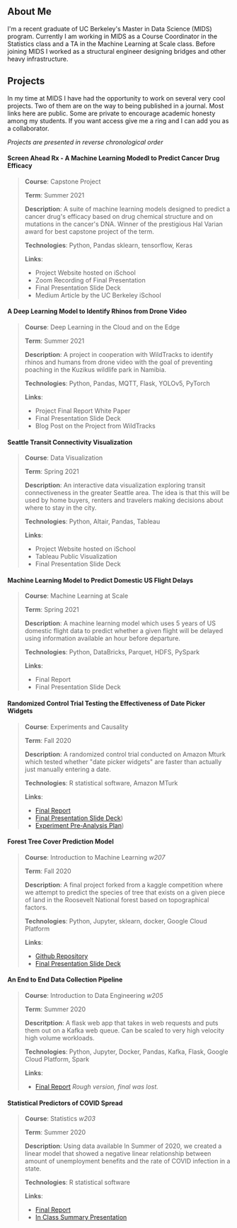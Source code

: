 ## About Me

I'm a recent graduate of UC Berkeley's Master in Data Science (MIDS) program. Currently I am working
in MIDS as a Course Coordinator in the Statistics class and a TA in the Machine Learning at Scale class.
Before joining MIDS I worked as a structural engineer designing bridges and other heavy infrastructure.

## Projects

In my time at MIDS I have had the opportunity to work on several very cool projects. Two of them are 
on the way to being published in a journal. Most links here are public. Some are private to encourage
academic honesty among my students. If you want access give me a ring and I can add you as a collaborator.

_Projects are presented in reverse chronological order_

#### Screen Ahead Rx - A Machine Learning Modedl to Predict Cancer Drug Efficacy

>**Course**: Capstone Project
> 
>**Term**: Summer 2021
>
>**Description**: A suite of machine learning models designed to predict a cancer drug's efficacy based
>on drug chemical structure and on mutations in the cancer's DNA. Winner of the prestigious Hal Varian
>award for best capstone project of the term.
>
>**Technologies**: Python, Pandas sklearn, tensorflow, Keras
> 
>**Links**:
>- Project Website hosted on iSchool
>- Zoom Recording of Final Presentation
>- Final Presentation Slide Deck
>- Medium Article by the UC Berkeley iSchool

#### A Deep Learning Model to Identify Rhinos from Drone Video

>**Course**: Deep Learning in the Cloud and on the Edge
> 
>**Term**: Summer 2021
>
>**Description**: A project in cooperation with WildTracks to identify rhinos and humans from drone video with
>the goal of preventing poaching in the Kuzikus wildlife park in Namibia. 
>
>**Technologies**: Python, Pandas, MQTT, Flask, YOLOv5, PyTorch
> 
>**Links**:
>- Project Final Report White Paper 
>- Final Presentation Slide Deck
>- Blog Post on the Project from WildTracks

#### Seattle Transit Connectivity Visualization

>**Course**: Data Visualization
> 
>**Term**: Spring 2021
>
>**Description**: An interactive data visualization exploring transit connectiveness in the greater 
>Seattle area. The idea is that this will be used by home buyers, renters and travelers making decisions
>about where to stay in the city.
>
>**Technologies**: Python, Altair, Pandas, Tableau
> 
>**Links**:
>- Project Website hosted on iSchool
>- Tableau Public Visualization
>- Final Presentation Slide Deck

#### Machine Learning Model to Predict Domestic US Flight Delays

>**Course**: Machine Learning at Scale
> 
>**Term**: Spring 2021
>
>**Description**: A machine learning model which uses 5 years of US domestic flight data to predict
>whether a given flight will be delayed using information available an hour before departure.
>
>**Technologies**: Python, DataBricks, Parquet, HDFS, PySpark
> 
>**Links**:
>- Final Report
>- Final Presentation Slide Deck

#### Randomized Control Trial Testing the Effectiveness of Date Picker Widgets

>**Course**: Experiments and Causality
>
>**Term**: Fall 2020
>
>**Description**: A randomized control trial conducted on Amazon Mturk which tested whether "date picker widgets"
>are faster than actually just manually entering a date. 
>
>**Technologies**: R statistical software, Amazon MTurk
>
>**Links**: 
>- [Final Report](./w241_Project.pdf)
>- [Final Presentation Slide Deck](https://docs.google.com/presentation/d/1ezuI5FFPCP6neLg1NRUvQ4TylhuIQDgZHfOz3mX6-98/edit#))
>- [Experiment Pre-Analysis Plan](https://docs.google.com/document/d/1_tDuQ2_L5pPtFi0em-3a_iWRQRrDG4SoeYz36oh_RxQ/edit#))

#### Forest Tree Cover Prediction Model

>**Course**: Introduction to Machine Learning _w207_
>
>**Term**: Fall 2020
>
>**Description**: A final project forked from a kaggle competition where we attempt to predict the species 
>of tree that exists on a given piece of land in the Roosevelt National forest based on topographical factors.
>
>**Technologies**: Python, Jupyter, sklearn, docker, Google Cloud Platform
>
>**Links**:
>- [Github Repository](https://github.com/blulightspecial/mids207-final)
>- [Final Presentation Slide Deck](https://docs.google.com/presentation/d/1dMx_PfZBMRnDXwnIyE50zNRD70N-VKzRA0ZsEW-s_Po/edit?usp=sharing)

####

#### An End to End Data Collection Pipeline

>**Course**: Introduction to Data Engineering _w205_
>
>**Term**: Summer 2020
>
>**Descritption**: A flask web app that takes in web requests and puts them out on a Kafka web queue. 
>Can be scaled to very high velocity high volume workloads. 
>
>**Technologies**: Python, Jupyter, Docker, Pandas, Kafka, Flask, Google Cloud Platform, Spark
>
>**Links**: 
>- [Final Report](./w205_Project.pdf) _Rough version, final was lost._ 

#### Statistical Predictors of COVID Spread

>**Course**: Statistics _w203_
>
>**Term**: Summer 2020
>
>**Description**: Using data available In Summer of 2020, we created a linear model that showed a negative
>linear relationship between amount of unemployment benefits and the rate of COVID infection in a state.
>
>**Technologies**: R statistical software
>
>**Links**: 
>- [Final Report](./w203_Project.pdf)
>- [In Class Summary Presentation](https://docs.google.com/presentation/d/1xJpYPKkazOr8IM1xMFv4CBWi3FAJ-3bqTr4Sf8Qi3SA/edit?usp=sharing)



<!--
**blulightspecial/blulightspecial** is a ✨ _special_ ✨ repository because its `README.md` (this file) appears on your GitHub profile.

Here are some ideas to get you started:

- 🔭 I’m currently working on ...
- 🌱 I’m currently learning ...
- 👯 I’m looking to collaborate on ...
- 🤔 I’m looking for help with ...
- 💬 Ask me about ...
- 📫 How to reach me: ...
- 😄 Pronouns: ...
- ⚡ Fun fact: ...
-->
